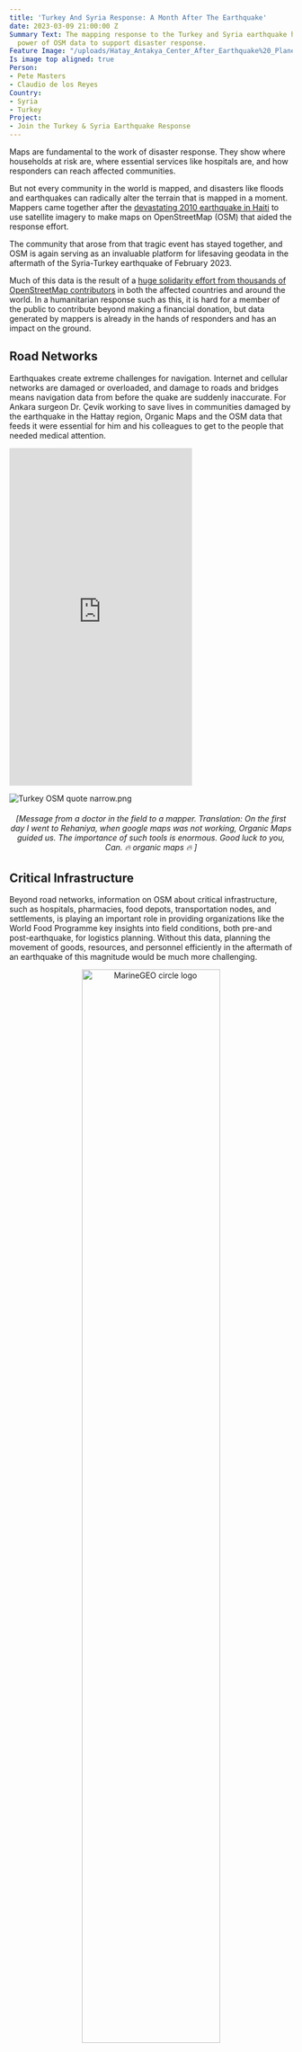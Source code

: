 ```yaml
---
title: 'Turkey And Syria Response: A Month After The Earthquake'
date: 2023-03-09 21:00:00 Z
Summary Text: The mapping response to the Turkey and Syria earthquake has shown the
  power of OSM data to support disaster response.
Feature Image: "/uploads/Hatay_Antakya_Center_After_Earthquake%20_Planet_20230211.png"
Is image top aligned: true
Person:
- Pete Masters
- Claudio de los Reyes
Country:
- Syria
- Turkey
Project:
- Join the Turkey & Syria Earthquake Response
---
```


Maps are fundamental to the work of disaster response. They show where households at risk are, where essential services like hospitals are, and how responders can reach affected communities. 

But not every community in the world is mapped, and disasters like floods and earthquakes can radically alter the terrain that is mapped in a moment. Mappers came together after the [devastating 2010 earthquake in Haiti](https://www.hotosm.org/projects/haiti_) to use satellite imagery to make maps on OpenStreetMap (OSM) that aided the response effort. 

The community that arose from that tragic event has stayed together, and OSM is again serving as an invaluable platform for lifesaving geodata in the aftermath of the Syria-Turkey earthquake of February 2023. 

Much of this data is the result of a [huge solidarity effort from thousands of OpenStreetMap contributors](https://www.hotosm.org/disaster-services/turkiye-earthquakes-february-2023-activation/) in both the affected countries and around the world. In a humanitarian response such as this, it is hard for a member of the public to contribute beyond making a financial donation, but data generated by mappers is already in the hands of responders and has an impact on the ground. 

<h2>Road Networks</h2>

Earthquakes create extreme challenges for navigation. Internet and cellular networks are damaged or overloaded, and damage to roads and bridges means navigation data from before the quake are suddenly inaccurate. For Ankara surgeon Dr. Çevik working to save lives in communities damaged by the earthquake in the Hattay region, Organic Maps and the OSM data that feeds it were essential for him and his colleagues to get to the people that needed medical attention.

<iframe width="325" height="601" src="https://www.youtube.com/embed/zVLq1rMOcN8" title="Dr Çevik&#39;s message to mappers: &quot;Thank you all, you are doing really great work&quot;" frameborder="0" allow="accelerometer; autoplay; clipboard-write; encrypted-media; gyroscope; picture-in-picture; web-share" allowfullscreen></iframe>

![Turkey OSM quote narrow.png](/uploads/Turkey%20OSM%20quote%20narrow.png) 
<figcaption align = "center"><h6>[Message from a doctor in the field to a mapper. Translation: On the first day I went to Rehaniya, when google maps was not working, Organic Maps guided us. The importance of such tools is enormous. Good luck to you, Can. 🔥 organic maps 🔥 ]</h6></figcaption>

<h2>Critical Infrastructure</h2>

Beyond road networks, information on OSM about critical infrastructure, such as hospitals, pharmacies, food depots, transportation nodes, and settlements, is playing an important role in providing organizations like the World Food Programme key insights into field conditions, both pre-and post-earthquake, for logistics planning. Without this data, planning the movement of goods, resources, and personnel efficiently in the aftermath of an earthquake of this magnitude would be much more challenging. 

<div align="center">
<img src="https://lh4.googleusercontent.com/O1Ia5wP885sEuWnlsNNVgsDLlRZWMlj4Aesd1cVH3zMGURdh1JSw3m1GaFcbW6QD7RE=w2400" alt="MarineGEO circle logo" style="height: 70%; width:70%; aligne = center;"/>
</div>
<figcaption align = "center"><h6>Map depicting access routes and other key logistical pieces in the affected areas. <a href="https://lh4.googleusercontent.com/O1Ia5wP885sEuWnlsNNVgsDLlRZWMlj4Aesd1cVH3zMGURdh1JSw3m1GaFcbW6QD7RE=w2400">Use of OSM roads credited</a>.</h6></figcaption>

<h2>Base Maps</h2>

OSM enables the rapid creation of maps in areas that did not have pre-existing map data. In the aftermath of this earthquake, the capacity for real-time updates and open access meant that aid agencies Search and Rescue Association(<a href="https://www.akut.org.tr/"> AKUT </a>)and Republic of Türkiye Ministry of Interior Disaster and Emergency Management Authority (<a href="https://www.afad.gov.tr/"> AFAD </a>) were able to use OSM data in their maps to coordinate and ensure that logistics resources were used efficiently. In a scenario such as this, knowledge of the built environment enables better decisions  for reaching people in need and understanding  people’s requirements and what infrastructure exists locally. 

<div align="center">
<img src="https://raw.githubusercontent.com/hotosm/hotosm-website/gh-pages/_uploads/tweet_akut_afad.png" alt="MarineGEO circle logo" style="height: 70%; width:70%; aligne = center;"/>
</div>
<figcaption align = "center"><h6>"Wonder if your contributions help the rescue teams?We heard back from  AKUT and AFAD coordination officers and wanted to pass their messages.
'Thanks for mapping affected areas to support our rescue coordination, infinite thanks!'" <a href="https://www.afad.gov.tr/">Tweet from Yer Cizenler</a> on February 13th 2023</h6></figcaption>

<h2>Imagery and Building Damage</h2>
 
Promptly after the earthquake hit, organizations like the International Federation of the Red Cross/Red Crescent (IFRC) requested building-level vector data for post-disaster damage assessments from Yer Cizenler, the coordinator of the response. Using government data, a [Copernicus damage analysis](https://emergency.copernicus.eu/mapping/ems/damage-assessment), and pre-disaster OSM building footprints (more than 1.6 million have been mapped through today via the HOT Tasking Manager), IFRC performed a geospatial analysis to help them plan their aid in relief and recovery efforts by pinpointing the exact location of each destroyed building. 

![Jakarta-Mapping-Timeline.png](https://raw.githubusercontent.com/hotosm/hotosm-website/gh-pages/_uploads/cut_composite_IFRC.png) 
<figcaption align = "center"><h6>"<a href="https://data.humdata.org/dataset/hotosm_tur_destroyed_buildings">South-East Turkiye Earthquake: Building damage composit of available sources for highlighted cities"</a> using OSM/HOT data February 16 2023. l</h6></figcaption>

With the intent of increasing the availability of damaged building data and properly reflecting the current state of the conditions in the ground in OSM, Yer Cizenler also used the Copernicus damage analysis to update  OSM buildings through a [MapRoulette campaign](https://maproulette.org/browse/challenges/37943). The validation process involved high-resolution imagery from drones and satellites, which helped ensure the quality of the digitized data. The resulting [dataset](https://data.humdata.org/dataset/hotosm_tur_destroyed_buildings) that identifies destroyed buildings is now available through [HDX](https://data.humdata.org/event/turkiye-syria-earthquakes) and has been downloaded over 500+ times. 

<h2>The Data Needs Will Evolve</h2>

In addition to the above, and as the phases of the response shift, OSM data will also be used for long-term recovery efforts, such as rebuilding infrastructure and housing and improving disaster preparedness. The availability of detailed, up-to-date map data is an important resource in all stages of the disaster recovery process.

It is important to remember that behind each data point, there is a tremendous human effort from volunteers and organizations. Every single object that has been mapped so far, has had human eyes creating, modifying, or validating it. The effort continues and, if you are a mapper who wants to get involved, [you can do so here](https://www.hotosm.org/projects/join-the-turkey-and-syria-earthquake-response/).